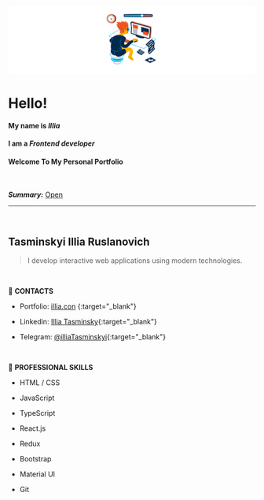 ![Header](./Header.png) 

# Hello! 
#### My name is ***Illia***
#### I am a ***Frontend developer***
#### Welcome To My Personal Portfolio

<br>

***Summary:*** <a href="https://drive.google.com/file/d/1ncUOtKuBYYZQj5bDnlpXXPFcxIX4Lzrs/view?usp=sharing" target="_blank">Open</a>

---
 <br>

## Tasminskyi Illia Ruslanovich

> I develop interactive web applications using modern technologies.
 <br>

:briefcase: **CONTACTS**

* Portfolio: [illia.con](https://www.google.com) {:target="_blank"}

* Linkedin: [Illia Tasminsky](https://www.linkedin.com/in/illia-tasminskyi-6349331b6/){:target="_blank"}

* Telegram: [@illiaTasminskyi](https://t.me/illiaTasminskyi){:target="_blank"}
<br>

:wrench: **PROFESSIONAL SKILLS**
* HTML / CSS 

* JavaScript 

* TypeScript 

* React.js 

* Redux

* Bootstrap

* Material UI 

* Git 

